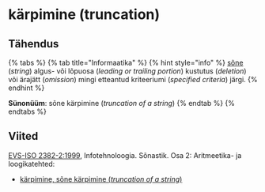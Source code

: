 # kärpimine \(truncation\)

## Tähendus

{% tabs %}
{% tab title="Informaatika" %}
{% hint style="info" %}
[sõne](sone-string.md) \(_string_\) algus- või lõpuosa \(_leading or trailing portion_\) kustutus \(_deletion_\) või ärajätt \(_omission_\) mingi etteantud kriteeriumi \(_specified criteria_\) järgi.
{% endhint %}

**Sünonüüm**: sõne kärpimine \(_truncation of a string_\)
{% endtab %}
{% endtabs %}

## Viited

[EVS-ISO 2382-2:1999](https://www.evs.ee/et/evs-iso-2382-2-1999), Infotehnoloogia. Sõnastik. Osa 2: Aritmeetika- ja loogikatehted:

* [kärpimine, sõne kärpimine \(_truncation of a string_\)](http://www.eki.ee/dict/its/index.cgi?Q=D0738B02-6C03-1014-88DC-FC5F0DBED45A&F=GUID&C01=1&C02=0&C10=1)

